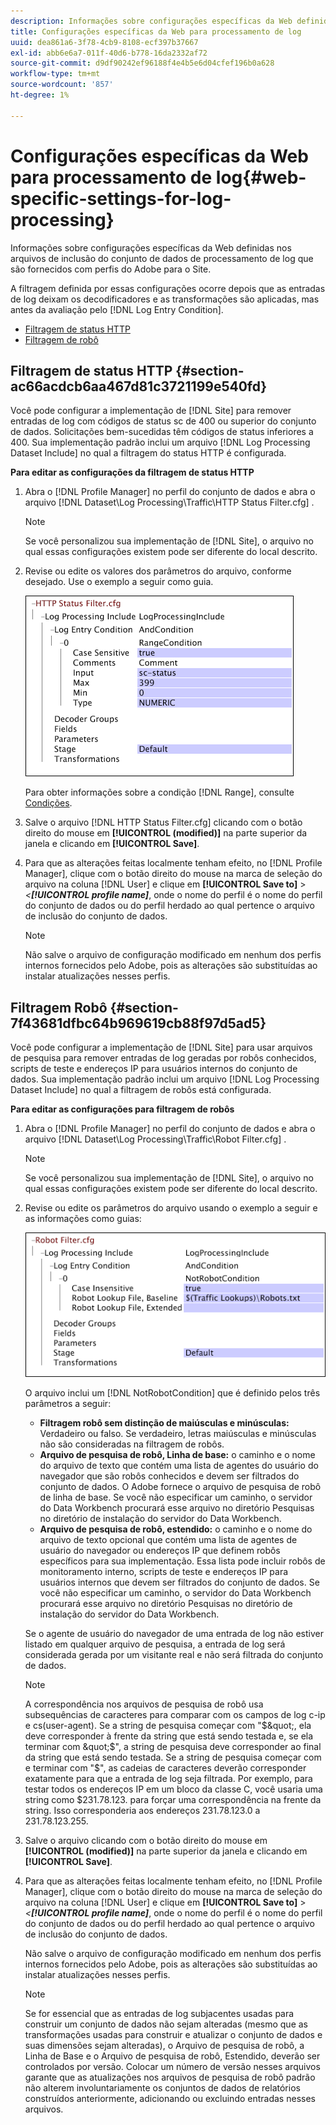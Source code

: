 ```yaml
---
description: Informações sobre configurações específicas da Web definidas nos arquivos de inclusão do conjunto de dados de processamento de log que são fornecidos com perfis do Adobe para o Site.
title: Configurações específicas da Web para processamento de log
uuid: dea861a6-3f78-4cb9-8108-ecf397b37667
exl-id: abb6e6a7-011f-40d6-b778-16da2332af72
source-git-commit: d9df90242ef96188f4e4b5e6d04cfef196b0a628
workflow-type: tm+mt
source-wordcount: '857'
ht-degree: 1%

---
```


# Configurações específicas da Web para processamento de log{#web-specific-settings-for-log-processing}

Informações sobre configurações específicas da Web definidas nos arquivos de inclusão do conjunto de dados de processamento de log que são fornecidos com perfis do Adobe para o Site.

A filtragem definida por essas configurações ocorre depois que as entradas de log deixam os decodificadores e as transformações são aplicadas, mas antes da avaliação pelo [!DNL Log Entry Condition].

* [Filtragem de status HTTP](../../../home/c-dataset-const-proc/c-config-web-data/c-web-spec-log-proc.md#section-ac66acdcb6aa467d81c3721199e540fd)
* [Filtragem de robô](../../../home/c-dataset-const-proc/c-config-web-data/c-web-spec-log-proc.md#section-7f43681dfbc64b969619cb88f97d5ad5)

## Filtragem de status HTTP {#section-ac66acdcb6aa467d81c3721199e540fd}

Você pode configurar a implementação de [!DNL Site] para remover entradas de log com códigos de status sc de 400 ou superior do conjunto de dados. Solicitações bem-sucedidas têm códigos de status inferiores a 400. Sua implementação padrão inclui um arquivo [!DNL Log Processing Dataset Include] no qual a filtragem do status HTTP é configurada.

**Para editar as configurações da filtragem de status HTTP**

1. Abra o [!DNL Profile Manager] no perfil do conjunto de dados e abra o arquivo [!DNL Dataset\Log Processing\Traffic\HTTP Status Filter.cfg] .

   >[!NOTE]
   >
   >Se você personalizou sua implementação de [!DNL Site], o arquivo no qual essas configurações existem pode ser diferente do local descrito.

1. Revise ou edite os valores dos parâmetros do arquivo, conforme desejado. Use o exemplo a seguir como guia.

   ![](assets/cfg_WebParameters_HTTPStatusFilter.png)

   Para obter informações sobre a condição [!DNL Range], consulte [Condições](../../../home/c-dataset-const-proc/c-conditions/c-abt-cond.md).

1. Salve o arquivo [!DNL HTTP Status Filter.cfg] clicando com o botão direito do mouse em **[!UICONTROL (modified)]** na parte superior da janela e clicando em **[!UICONTROL Save]**.

1. Para que as alterações feitas localmente tenham efeito, no [!DNL Profile Manager], clique com o botão direito do mouse na marca de seleção do arquivo na coluna [!DNL User] e clique em **[!UICONTROL Save to]** > *&lt;**[!UICONTROL profile name]***, onde o nome do perfil é o nome do perfil do conjunto de dados ou do perfil herdado ao qual pertence o arquivo de inclusão do conjunto de dados.

   >[!NOTE]
   >
   >Não salve o arquivo de configuração modificado em nenhum dos perfis internos fornecidos pelo Adobe, pois as alterações são substituídas ao instalar atualizações nesses perfis.

## Filtragem Robô {#section-7f43681dfbc64b969619cb88f97d5ad5}

Você pode configurar a implementação de [!DNL Site] para usar arquivos de pesquisa para remover entradas de log geradas por robôs conhecidos, scripts de teste e endereços IP para usuários internos do conjunto de dados. Sua implementação padrão inclui um arquivo [!DNL Log Processing Dataset Include] no qual a filtragem de robôs está configurada.

**Para editar as configurações para filtragem de robôs**

1. Abra o [!DNL Profile Manager] no perfil do conjunto de dados e abra o arquivo [!DNL Dataset\Log Processing\Traffic\Robot Filter.cfg] .

   >[!NOTE]
   >
   >Se você personalizou sua implementação de [!DNL Site], o arquivo no qual essas configurações existem pode ser diferente do local descrito.

1. Revise ou edite os parâmetros do arquivo usando o exemplo a seguir e as informações como guias:

   ![](assets/cfg_WebParameters_RobotFilter.png)

   O arquivo inclui um [!DNL NotRobotCondition] que é definido pelos três parâmetros a seguir:

   * **Filtragem robô sem distinção de maiúsculas e minúsculas:** Verdadeiro ou falso. Se verdadeiro, letras maiúsculas e minúsculas não são consideradas na filtragem de robôs.
   * **Arquivo de pesquisa de robô, Linha de base:** o caminho e o nome do arquivo de texto que contém uma lista de agentes do usuário do navegador que são robôs conhecidos e devem ser filtrados do conjunto de dados. O Adobe fornece o arquivo de pesquisa de robô de linha de base. Se você não especificar um caminho, o servidor do Data Workbench procurará esse arquivo no diretório Pesquisas no diretório de instalação do servidor do Data Workbench.
   * **Arquivo de pesquisa de robô, estendido:** o caminho e o nome do arquivo de texto opcional que contém uma lista de agentes de usuário do navegador ou endereços IP que definem robôs específicos para sua implementação. Essa lista pode incluir robôs de monitoramento interno, scripts de teste e endereços IP para usuários internos que devem ser filtrados do conjunto de dados. Se você não especificar um caminho, o servidor do Data Workbench procurará esse arquivo no diretório Pesquisas no diretório de instalação do servidor do Data Workbench.

   Se o agente de usuário do navegador de uma entrada de log não estiver listado em qualquer arquivo de pesquisa, a entrada de log será considerada gerada por um visitante real e não será filtrada do conjunto de dados.

   >[!NOTE]
   >
   >A correspondência nos arquivos de pesquisa de robô usa subsequências de caracteres para comparar com os campos de log c-ip e cs(user-agent). Se a string de pesquisa começar com &quot;$&quot;, ela deve corresponder à frente da string que está sendo testada e, se ela terminar com &quot;$&quot;, a string de pesquisa deve corresponder ao final da string que está sendo testada. Se a string de pesquisa começar com e terminar com &quot;$&quot;, as cadeias de caracteres deverão corresponder exatamente para que a entrada de log seja filtrada. Por exemplo, para testar todos os endereços IP em um bloco da classe C, você usaria uma string como $231.78.123. para forçar uma correspondência na frente da string. Isso corresponderia aos endereços 231.78.123.0 a 231.78.123.255.

1. Salve o arquivo clicando com o botão direito do mouse em **[!UICONTROL (modified)]** na parte superior da janela e clicando em **[!UICONTROL Save]**.

1. Para que as alterações feitas localmente tenham efeito, no [!DNL Profile Manager], clique com o botão direito do mouse na marca de seleção do arquivo na coluna [!DNL User] e clique em **[!UICONTROL Save to]** > *&lt;**[!UICONTROL profile name]***, onde o nome do perfil é o nome do perfil do conjunto de dados ou do perfil herdado ao qual pertence o arquivo de inclusão do conjunto de dados.

   Não salve o arquivo de configuração modificado em nenhum dos perfis internos fornecidos pelo Adobe, pois as alterações são substituídas ao instalar atualizações nesses perfis.

   >[!NOTE]
   >
   >Se for essencial que as entradas de log subjacentes usadas para construir um conjunto de dados não sejam alteradas (mesmo que as transformações usadas para construir e atualizar o conjunto de dados e suas dimensões sejam alteradas), o Arquivo de pesquisa de robô, a Linha de Base e o Arquivo de pesquisa de robô, Estendido, deverão ser controlados por versão. Colocar um número de versão nesses arquivos garante que as atualizações nos arquivos de pesquisa de robô padrão não alterem involuntariamente os conjuntos de dados de relatórios construídos anteriormente, adicionando ou excluindo entradas nesses arquivos.
